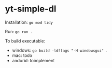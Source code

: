 # yt-simple-dl

Installation: `go mod tidy` 

Run: `go run .`

To build executable:
* windows: `go build -ldflags "-H windowsgui" .`
* mac: todo
* andorid: toimplement